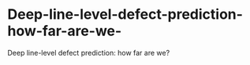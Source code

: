 # Deep-line-level-defect-prediction-how-far-are-we-
Deep line-level defect prediction: how far are we?

